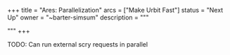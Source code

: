 +++
title = "Ares: Parallelization"
arcs = ["Make Urbit Fast"]
status = "Next Up"
owner = "~barter-simsum"
description = """

"""
+++

TODO: Can run external scry requests in parallel

